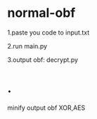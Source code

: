 # normal-obf

1.paste you code to input.txt

2.run main.py

3.output obf: decrypt.py

# .

minify output obf
XOR,AES
